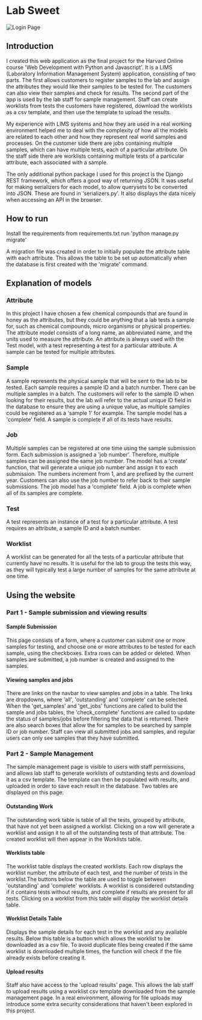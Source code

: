 # Lab Sweet

![Login Page](static/login2.png)

## Introduction
I created this web application as the final project for the Harvard Online course 'Web Development with Python and Javascript'. It is a LIMS (Laboratory Information Management System) application, consisting of two parts. The first allows customers to register samples to the lab and assign the attributes they would like their samples to be tested for. The customers can also view their samples and check for results. The second part of the app is used by the lab staff for sample management. Staff can create worklists from tests the customers have registered, download the worklists as a csv template, and then use the template to upload the results. 

My experience with LIMS systems and how they are used in a real working environment helped me to deal with the complexity of how all the models are related to each other and how they represent real world samples and processes. On the customer side there are jobs containing multiple samples, which can have multiple tests, each of a particular attribute. On the staff side there are worklists containing multiple tests of a particular attribute, each associated with a sample.

The only additional python package I used for this project is the Django REST framework, which offers a good way of returning JSON. It was useful for making serializers for each model, to allow querysets to be converted into JSON. These are found in 'serializers.py'. It also displays the data nicely when accessing an API in the browser.


## How to run
Install the requirements from requirements.txt
run 'python manage.py migrate'

A migration file was created in order to initially populate the attribute table with each attribute. This allows the table to be set up automatically when the database is first created with the 'migrate' command.

## Explanation of models
### Attribute
In this project I have chosen a few chemical compounds that are found in honey as the attributes, but they could be anything that a lab tests a sample for, such as chemical compounds, micro organisms or physical properties. The attribute model consists of a long name, an abbreviated name, and the units used to measure the attribute. An attribute is always used with the Test model, with a test representing a test for a particular attribute. A sample can be tested for multiple attributes.

### Sample
A sample represents the physical sample that will be sent to the lab to be tested. Each sample requires a sample ID and a batch number. There can be multiple samples in a batch. The customers will refer to the sample ID when looking for their results, but the lab will refer to the actual unique ID field in the database to ensure they are using a unique value, as multiple samples could be registered as a 'sample 1' for example. The sample model has a 'complete' field. A sample is complete if all of its tests have results.

### Job
Multiple samples can be registered at one time using the sample submission form. Each submission is assigned a 'job number'. Therefore, multiple samples can be assigned the same job number. The model has a 'create' function, that will generate a unique job number and assign it to each submission. The numbers increment from 1, and are prefixed by the current year. Customers can also use the job number to refer back to their sample submissions. The job model has a 'complete' field. A job is complete when all of its samples are complete.

### Test
A test represents an instance of a test for a particular attribute. A test requires an attribute, a sample ID and a batch number.

### Worklist
A worklist can be generated for all the tests of a particular attribute that currently have no results. It is useful for the lab to group the tests this way, as they will typically test a large number of samples for the same attribute at one time.


## Using the website
### Part 1 - Sample submission and viewing results
#### Sample Submission 
This page consists of a form, where a customer can submit one or more samples for testing, and choose one or more attributes to be tested for each sample, using the checkboxes. Extra rows can be added or deleted. When samples are submitted, a job number is created and assigned to the samples.

#### Viewing samples and jobs
There are links on the navbar to view samples and jobs in a table. The links are dropdowns, where 'all', 'outstanding' and 'complete' can be selected. When the 'get_samples' and 'get_jobs' functions are called to build the sample and jobs tables, the 'check_complete' functions are called to update the status of samples/jobs before filtering the data that is returned. There are also search boxes that allow the for samples to be searched by sample ID or job number.
Staff can view all submitted jobs and samples, and regular users can only see samples that they have submitted.


### Part 2 - Sample Management
The sample management page is visible to users with staff permissions, and allows lab staff to generate worklists of outstanding tests and download it as a csv template. The template can then be populated with results, and uploaded in order to save each result in the database. Two tables are displayed on this page:

#### Outstanding Work
The outstanding work table is table of all the tests, grouped by attribute, that have not yet been assigned a worklist. Clicking on a row will generate a worklist and assign it to all of the outstanding tests of that attribute. The created worklist will then appear in the Worklists table.

#### Worklists table
The worklist table displays the created worklists. Each row displays the worklist number, the attribute of each test, and the number of tests in the worklist.The buttons below the table are used to toggle between 'outstanding' and 'complete' worklists. A worklist is considered outstanding if it contains tests without results, and complete if results are present for all tests. 
Clicking on a worklist from this table will display the worklist details table.

#### Worklist Details Table
Displays the sample details for each test in the worklist and any available results. Below this table is a button which allows the worklist to be downloaded as a csv file. To avoid duplicate files being created if the same worklist is downloaded multiple times, the function will check if the file already exists before creating it.

#### Upload results
Staff also have access to the 'upload results' page. This allows the lab staff to upload results using a worklist csv template downloaded from the sample management page. In a real environment, allowing for file uploads may introduce some extra security considerations that haven't been explored in this project.
